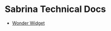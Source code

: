 # Sabrina Technical Docs

- [Wonder Widget](https://howitbtecs.github.io/16-Sabrina-3/1-WonderWidget.md)